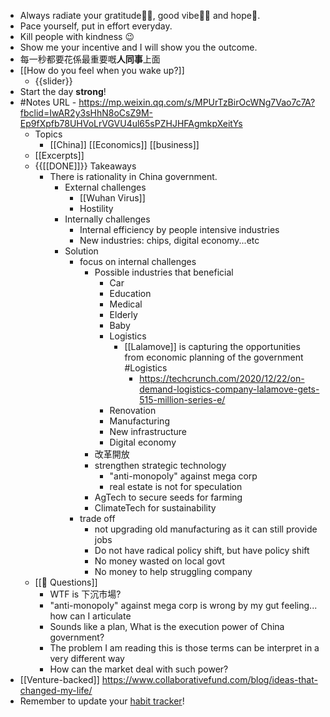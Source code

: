 - Always radiate your gratitude🙏🏻, good vibe👍🏻 and hope🌅.
- Pace yourself, put in effort everyday.
- Kill people with kindness 😉
- Show me your incentive and I will show you the outcome.
- 每一秒都要花係最重要嘅**人同事**上面
- [[How do you feel when you wake up?]]
    - {{slider}}
- Start the day **strong**!
- #Notes URL - https://mp.weixin.qq.com/s/MPUrTzBirOcWNg7Vao7c7A?fbclid=IwAR2y3sHhN8oCsZ9M-Ep9fXpfb78UHVoLrVGVU4ul65sPZHJHFAgmkpXeitYs
    - Topics
        - [[China]] [[Economics]] [[business]]
    - [[Excerpts]]
    - {{[[DONE]]}} Takeaways
        - There is rationality in China government.
            - External challenges
                - [[Wuhan Virus]]
                - Hostility
            - Internally challenges
                - Internal efficiency by people intensive industries
                - New industries: chips, digital economy...etc
            - Solution
                - focus on internal challenges
                    - Possible industries that beneficial
                        - Car
                        - Education
                        - Medical
                        - Elderly
                        - Baby
                        - Logistics
                            - [[Lalamove]] is capturing the opportunities from economic planning of the government #Logistics
                                - https://techcrunch.com/2020/12/22/on-demand-logistics-company-lalamove-gets-515-million-series-e/
                        - Renovation
                        - Manufacturing
                        - New infrastructure
                        - Digital economy
                    - 改革開放
                    - strengthen strategic technology
                        - "anti-monopoly" against mega corp
                        - real estate is not for speculation
                    - AgTech to secure seeds for farming
                    - ClimateTech for sustainability
                - trade off
                    - not upgrading old manufacturing as it can still provide jobs
                    - Do not have radical policy shift, but have policy shift
                    - No money wasted on local govt
                    - No money to help struggling company
    - [[🤔 Questions]]
        - WTF is 下沉市場?
        - "anti-monopoly" against mega corp is wrong by my gut feeling... how can I articulate
        - Sounds like a plan, What is the execution power of China government?
        - The problem I am reading this is those terms can be interpret in a very different way
        - How can the market deal with such power?
- [[Venture-backed]] https://www.collaborativefund.com/blog/ideas-that-changed-my-life/
- Remember to update your [habit tracker](https://docs.google.com/spreadsheets/d/1rVOW_AvAsjRBhm2VjXzHcHkOJ14dviBUIPj3M5xvICs/edit#gid=1376149734)!
